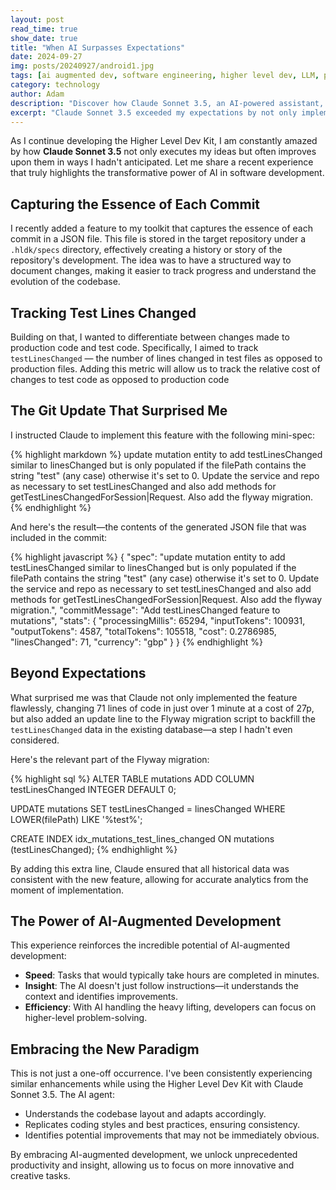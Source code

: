 ```yaml
---
layout: post
read_time: true
show_date: true
title: "When AI Surpasses Expectations"
date: 2024-09-27
img: posts/20240927/android1.jpg
tags: [ai augmented dev, software engineering, higher level dev, LLM, productivity, coding]
category: technology
author: Adam
description: "Discover how Claude Sonnet 3.5, an AI-powered assistant, enhances software development by not just following instructions but making insightful improvements. A deep dive into AI-augmented development and its impact on productivity."
excerpt: "Claude Sonnet 3.5 exceeded my expectations by not only implementing features in my Higher Level Dev Kit but also improving them with unexpected optimizations. Here's how AI is transforming software development by increasing speed, insight, and efficiency."
---
```

As I continue developing the Higher Level Dev Kit, I am constantly amazed by how **Claude Sonnet 3.5** not only executes my ideas but often improves upon them in ways I hadn't anticipated. Let me share a recent experience that truly highlights the transformative power of AI in software development.

## Capturing the Essence of Each Commit

I recently added a feature to my toolkit that captures the essence of each commit in a JSON file. This file is stored in the target repository under a `.hldk/specs` directory, effectively creating a history or story of the repository's development. The idea was to have a structured way to document changes, making it easier to track progress and understand the evolution of the codebase.

## Tracking Test Lines Changed

Building on that, I wanted to differentiate between changes made to production code and test code. Specifically, I aimed to track `testLinesChanged` — the number of lines changed in test files as opposed to production files. Adding this metric will allow us to track the relative cost of changes to test code as opposed to production code

## The Git Update That Surprised Me

I instructed Claude to implement this feature with the following mini-spec:

{% highlight markdown %}
update mutation entity to add testLinesChanged similar to linesChanged but 
is only populated if the filePath contains the string "test" (any case) 
otherwise it's set to 0. Update the service and repo as necessary to set 
testLinesChanged and also add methods for getTestLinesChangedForSession|Request. 
Also add the flyway migration.
{% endhighlight %}

 And here's the result—the contents of the generated JSON file that was included in the commit:

{% highlight javascript %}
{
  "spec": "update mutation entity to add testLinesChanged similar to linesChanged but is only populated if the filePath contains the string \"test\" (any case) otherwise it's set to 0. Update the service and repo as necessary to set testLinesChanged and also add methods for getTestLinesChangedForSession|Request. Also add the flyway migration.",
  "commitMessage": "Add testLinesChanged feature to mutations",
  "stats": {
    "processingMillis": 65294,
    "inputTokens": 100931,
    "outputTokens": 4587,
    "totalTokens": 105518,
    "cost": 0.2786985,
    "linesChanged": 71,
    "currency": "gbp"
  }
}
{% endhighlight %}

## Beyond Expectations

What surprised me was that Claude not only implemented the feature flawlessly, changing 71 lines of code in just over 1 minute at a cost of 27p, but also added an update line to the Flyway migration script to backfill the `testLinesChanged` data in the existing database—a step I hadn't even considered.

Here's the relevant part of the Flyway migration:

{% highlight sql %}
ALTER TABLE mutations ADD COLUMN testLinesChanged INTEGER DEFAULT 0;

UPDATE mutations SET testLinesChanged = linesChanged WHERE LOWER(filePath) LIKE '%test%';

CREATE INDEX idx_mutations_test_lines_changed ON mutations (testLinesChanged);
{% endhighlight %}

By adding this extra line, Claude ensured that all historical data was consistent with the new feature, allowing for accurate analytics from the moment of implementation.

## The Power of AI-Augmented Development

This experience reinforces the incredible potential of AI-augmented development:

- **Speed**: Tasks that would typically take hours are completed in minutes.
- **Insight**: The AI doesn't just follow instructions—it understands the context and identifies improvements.
- **Efficiency**: With AI handling the heavy lifting, developers can focus on higher-level problem-solving.

## Embracing the New Paradigm

This is not just a one-off occurrence. I've been consistently experiencing similar enhancements while using the Higher Level Dev Kit with Claude Sonnet 3.5. The AI agent:

- Understands the codebase layout and adapts accordingly.
- Replicates coding styles and best practices, ensuring consistency.
- Identifies potential improvements that may not be immediately obvious.

By embracing AI-augmented development, we unlock unprecedented productivity and insight, allowing us to focus on more innovative and creative tasks.
